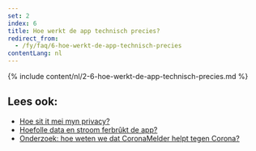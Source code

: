 ```yaml
---
set: 2
index: 6
title: Hoe werkt de app technisch precies?
redirect_from: 
  - /fy/faq/6-hoe-werkt-de-app-technisch-precies
contentLang: nl
---
```

{% include content/nl/2-6-hoe-werkt-de-app-technisch-precies.md %}

## Lees ook:

- <a href="/{{page.lang}}/faq/2-8-hoe-zit-het-met-mijn-privacy">Hoe sit it mei myn privacy?</a>
- <a href="/{{page.lang}}/faq/2-2-hoeveel-data-en-stroom-gebruikt-de-app">Hoefolle data en stroom ferbrûkt de app?</a>
- <a href="/{{page.lang}}/faq/3-1-onderzoek-hoe-weten-we-of-coronamelder-helpt-tegen-corona" lang="nl" hreflang="nl">Onderzoek: hoe weten we dat CoronaMelder helpt tegen Corona?</a>
